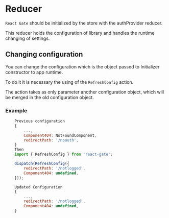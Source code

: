 # Reducer

`React Gate` should be initialized by the store with the authProvider reducer.

This reducer holds the configuration of library and handles the runtime changing of settings.

## Changing configuration 

You can change the configuration which is the object passed to Initializer constructor to app runtime.

To do it it is necessary the using of the `RefreshConfig` action.

The action takes as only parameter another configuration object, which will be merged in the old configuration object.

### Example

```js
    Previous configuration
    {
        ...,
        Component404: NotFoundComponent,
        redirectPath: '/noauth',
    }
    Then
    import { RefreshConfig } from 'react-gate';

    dispatch(RefreshConfig({
        redirectPath: '/notlogged',
        Component404: undefined,
    }));

    Updated Configuration
    {
        ...,
        redirectPath: '/notlogged',
        Component404: undefined,
    }
```